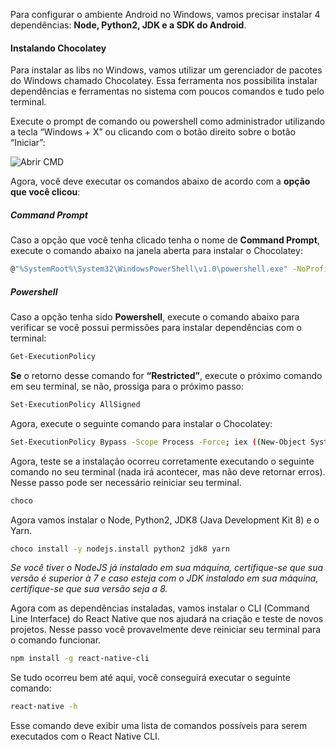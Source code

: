 Para configurar o ambiente Android no Windows, vamos precisar instalar 4 dependências: **Node, Python2, JDK e a SDK do Android**.

#### Instalando Chocolatey

Para instalar as libs no Windows, vamos utilizar um gerenciador de pacotes do Windows chamado Chocolatey. Essa ferramenta nos possibilita instalar dependências e ferramentas no sistema com poucos comandos e tudo pelo terminal.

Execute o prompt de comando ou powershell como administrador utilizando a tecla “Windows + X” ou clicando com o botão direito sobre o botão “Iniciar”:

![Abrir CMD](assets/prompt.png)

Agora, você deve executar os comandos abaixo de acordo com a **opção que você clicou**:

##### Command Prompt

Caso a opção que você tenha clicado tenha o nome de **Command Prompt**, execute o comando abaixo na janela aberta para instalar o Chocolatey:

```sh
@"%SystemRoot%\System32\WindowsPowerShell\v1.0\powershell.exe" -NoProfile -InputFormat None -ExecutionPolicy Bypass -Command "iex ((New-Object System.Net.WebClient).DownloadString('https://chocolatey.org/install.ps1'))" && SET "PATH=%PATH%;%ALLUSERSPROFILE%\chocolatey\bin"
```

##### Powershell

Caso a opção tenha sido **Powershell**, execute o comando abaixo para verificar se você possui permissões para instalar dependências com o terminal:

```sh
Get-ExecutionPolicy
```

**Se** o retorno desse comando for **“Restricted”**, execute o próximo comando em seu terminal, se não, prossiga para o próximo passo:

```sh
Set-ExecutionPolicy AllSigned
```

Agora, execute o seguinte comando para instalar o Chocolatey:

```sh
Set-ExecutionPolicy Bypass -Scope Process -Force; iex ((New-Object System.Net.WebClient).DownloadString('https://chocolatey.org/install.ps1'))
```

Agora, teste se a instalação ocorreu corretamente executando o seguinte comando no seu terminal (nada irá acontecer, mas não deve retornar erros). Nesse passo pode ser necessário reiniciar seu terminal.

```sh
choco
```

Agora vamos instalar o Node, Python2, JDK8 (Java Development Kit 8) e o Yarn.

```sh
choco install -y nodejs.install python2 jdk8 yarn
```

*Se você tiver o NodeJS já instalado em sua máquina, certifique-se que sua versão é superior à 7 e caso esteja com o JDK instalado em sua máquina, certifique-se que sua versão seja a 8.*

Agora com as dependências instaladas, vamos instalar o CLI (Command Line Interface) do React Native que nos ajudará na criação e teste de novos projetos. Nesse passo você provavelmente deve reiniciar seu terminal para o comando funcionar.

```sh
npm install -g react-native-cli
```

Se tudo ocorreu bem até aqui, você conseguirá executar o seguinte comando:

```sh
react-native -h
```

Esse comando deve exibir uma lista de comandos possíveis para serem executados com o React Native CLI.
